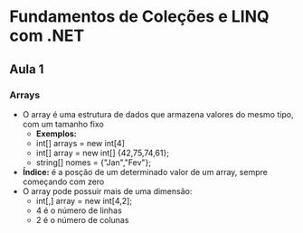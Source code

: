 # Fundamentos de Coleções e LINQ com .NET

## Aula 1
### Arrays
+ O array é uma estrutura de dados que armazena valores do mesmo tipo, com um tamanho fixo
  + **Exemplos:**
  + int[] arrays = new int[4]
  + int[] array = new int[] {42,75,74,61};
  + string[] nomes = {"Jan","Fev"};
+ **Índice:** é a posção de um determinado valor de um array, sempre começando com zero
+ O array pode possuir mais de uma dimensão:
  + int[,] array = new int[4,2];
  + 4 é o número de linhas
  + 2 é o número de colunas
